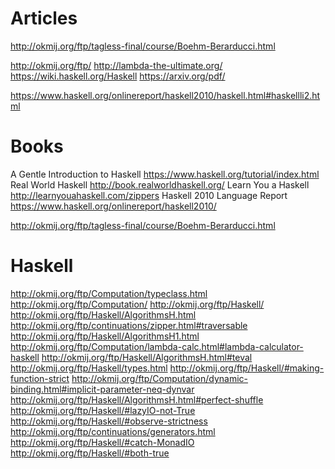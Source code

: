 # Articles

http://okmij.org/ftp/tagless-final/course/Boehm-Berarducci.html


http://okmij.org/ftp/
http://lambda-the-ultimate.org/
https://wiki.haskell.org/Haskell
https://arxiv.org/pdf/

https://www.haskell.org/onlinereport/haskell2010/haskell.html#haskellli2.html


# Books

A Gentle Introduction to Haskell https://www.haskell.org/tutorial/index.html
Real World Haskell http://book.realworldhaskell.org/
Learn You a Haskell http://learnyouahaskell.com/zippers
Haskell 2010 Language Report https://www.haskell.org/onlinereport/haskell2010/

http://okmij.org/ftp/tagless-final/course/Boehm-Berarducci.html

# Haskell

http://okmij.org/ftp/Computation/typeclass.html
http://okmij.org/ftp/Computation/
http://okmij.org/ftp/Haskell/
http://okmij.org/ftp/Haskell/AlgorithmsH.html
http://okmij.org/ftp/continuations/zipper.html#traversable
http://okmij.org/ftp/Haskell/AlgorithmsH1.html
http://okmij.org/ftp/Computation/lambda-calc.html#lambda-calculator-haskell
http://okmij.org/ftp/Haskell/AlgorithmsH.html#teval
http://okmij.org/ftp/Haskell/types.html
http://okmij.org/ftp/Haskell/#making-function-strict
http://okmij.org/ftp/Computation/dynamic-binding.html#implicit-parameter-neq-dynvar
http://okmij.org/ftp/Haskell/AlgorithmsH.html#perfect-shuffle
http://okmij.org/ftp/Haskell/#lazyIO-not-True
http://okmij.org/ftp/Haskell/#observe-strictness
http://okmij.org/ftp/continuations/generators.html
http://okmij.org/ftp/Haskell/#catch-MonadIO
http://okmij.org/ftp/Haskell/#both-true
